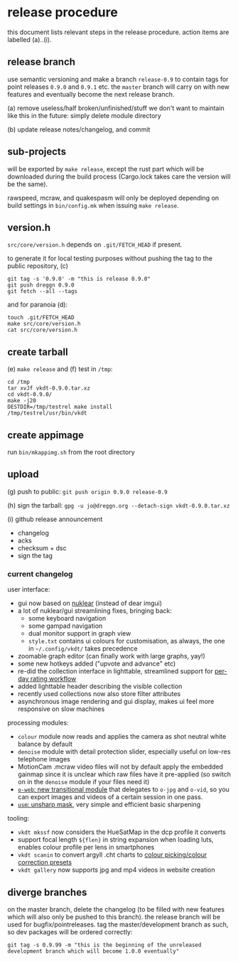 # release procedure

this document lists relevant steps in the release procedure.
action items are labelled (a)..(i).

## release branch

use semantic versioning and make a branch `release-0.9` to
contain tags for point releases `0.9.0` and `0.9.1` etc.
the `master` branch will carry on with new features and eventually become the
next release branch.

(a) remove useless/half broken/unfinished/stuff we don't want to maintain like
this in the future: simply delete module directory

(b) update release notes/changelog, and commit

## sub-projects

will be exported by `make release`, except the rust part which will be downloaded
during the build process (Cargo.lock takes care the version will be the same).

rawspeed, mcraw, and quakespasm will only be deployed depending on build
settings in `bin/config.mk` when issuing `make release`.

## version.h

`src/core/version.h` depends on `.git/FETCH_HEAD` if present.

to generate it for local testing purposes without pushing the tag
to the public repository, (c)
```
git tag -s '0.9.0' -m "this is release 0.9.0"
git push dreggn 0.9.0
git fetch --all --tags
```

and for paranoia (d):

```
touch .git/FETCH_HEAD
make src/core/version.h
cat src/core/version.h
```

## create tarball

(e) `make release` and (f) test in `/tmp`:

```
cd /tmp
tar xvJf vkdt-0.9.0.tar.xz
cd vkdt-0.9.0/
make -j20
DESTDIR=/tmp/testrel make install
/tmp/testrel/usr/bin/vkdt
```

## create appimage

run `bin/mkappimg.sh` from the root directory

## upload

(g) push to public: `git push origin 0.9.0 release-0.9`

(h) sign the tarball:
`gpg -u jo@dreggn.org --detach-sign vkdt-0.9.0.tar.xz`

(i) github release announcement

* changelog
* acks
* checksum + dsc
* sign the tag

### current changelog

user interface:
* gui now based on [nuklear](https://github.com/Immediate-Mode-UI/Nuklear) (instead of dear imgui)
* a lot of nuklear/gui streamlining fixes, bringing back:
  * some keyboard navigation
  * some gampad navigation
  * dual monitor support in graph view
  * `style.txt` contains ui colours for customisation, as always, the one in `~/.config/vkdt/` takes precedence
* zoomable graph editor (can finally work with large graphs, yay!)
* some new hotkeys added ("upvote and advance" etc)
* re-did the collection interface in lighttable, streamlined support for [per-day rating workflow](https://jo.dreggn.org/vkdt/doc/howto/lt-workflow/readme.html)
* added lighttable header describing the visible collection
* recently used collections now also store filter attributes
* asynchronous image rendering and gui display, makes ui feel more responsive on slow machines

processing modules:
* `colour` module now reads and applies the camera as shot neutral white balance by default
* `denoise` module with detail protection slider, especially useful on low-res telephone images
* MotionCam .mcraw video files will not by default apply the embedded gainmap since it is
  unclear which raw files have it pre-applied (so switch on in the `denoise`
  module if your files need it)
* [`o-web`: new transitional module](https://jo.dreggn.org/vkdt/src/pipe/modules/o-web/readme.html) that delegates to `o-jpg` and `o-vid`, so you can export
  images and videos of a certain session in one pass.
* [`usm`: unsharp mask](https://jo.dreggn.org/vkdt/src/pipe/modules/usm/readme.html), very simple and efficient basic sharpening

tooling:
* `vkdt mkssf` now considers the HueSatMap in the dcp profile it converts
* support focal length `${flen}` in string expansion when loading luts, enables colour profile per lens in smartphones
* `vkdt scanin` to convert argyll .cht charts to [colour picking/colour correction presets](https://jo.dreggn.org/vkdt/doc/howto/colour-input/readme.html)
* `vkdt gallery` now supports jpg and mp4 videos in website creation

## diverge branches

on the master branch, delete the changelog (to be filled with new features which
will also only be pushed to this branch). the release branch will be used for
bugfix/pointreleases.
tag the master/development branch as such, so dev packages will be ordered correctly:
```
git tag -s 0.9.99 -m "this is the beginning of the unreleased development branch which will become 1.0.0 eventually"
```
